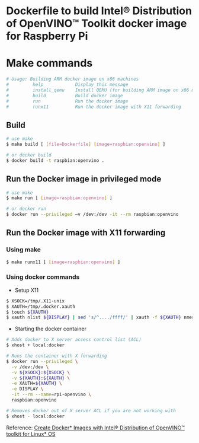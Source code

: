 # Dockerfile to build Intel® Distribution of OpenVINO™ Toolkit docker image for Raspberry Pi

# Make commands

~~~bash
# Usage: Building ARM docker image on x86 machines
#         help            Display this message
#         install_qemu    Install QEMU (for building ARM image on x86 machines)
#         build           Build docker image
#         run             Run the docker image
#         runx11          Run the docker image with X11 forwarding
~~~

## Build

~~~bash
# use make
$ make build [ [file=Dockerfile] [image=raspbian:openvino] ]

# or docker build
$ docker build -t raspbian:openvino .
~~~

## Run the Docker image in privileged mode

~~~bash
# use make
$ make run [ [image=raspbian:openvino] ]

# or docker run
$ docker run --privileged –v /dev:/dev -it --rm raspbian:openvino
~~~

## Run the Docker image with X11 forwarding

### Using make

~~~bash
$ make runx11 [ [image=raspbian:openvino] ]
~~~

### Using docker commands

- Setup X11

~~~bash
$ XSOCK=/tmp/.X11-unix
$ XAUTH=/tmp/.docker.xauth
$ touch ${XAUTH}
$ xauth nlist ${DISPLAY} | sed 's/^..../ffff/' | xauth -f ${XAUTH} nmerge -
~~~

- Starting the docker container

~~~bash
# Adds docker to X server access control list (ACL)
$ xhost + local:docker

# Runs the container with X forwarding
$ docker run --privileged \
  -v /dev:/dev \
  -v ${XSOCK}:${XSOCK} \
  -v ${XAUTH}:${XAUTH} \
  -e XAUTH=${XAUTH} \
  -e DISPLAY \
  -it --rm --name=rpi-openvino \
  raspbian:openvino

# Removes docker out of X server ACL if you are not working with
$ xhost - local:docker
 ~~~

Reference: [Create Docker* Images with Intel® Distribution of OpenVINO™ toolkit for Linux* OS
](https://docs.openvinotoolkit.org/latest/_docs_install_guides_installing_openvino_docker.html#building_docker_image_for_intel_movidius_neural_compute_stick)
